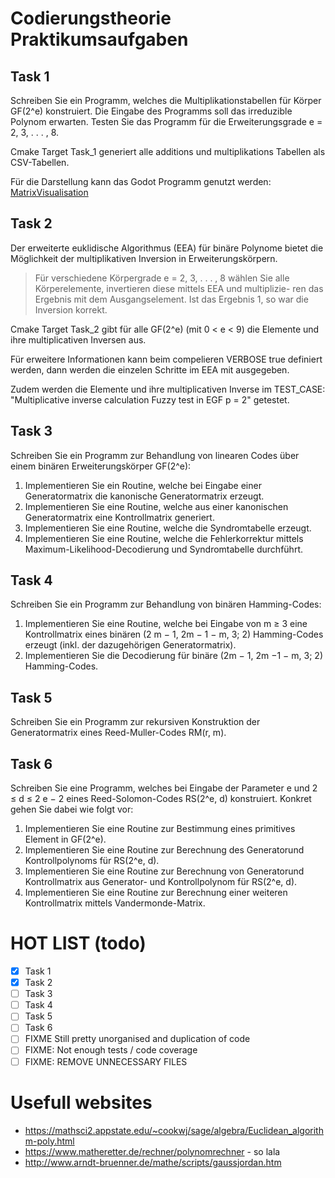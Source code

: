 # Codierungstheorie Praktikumsaufgaben

## Task 1

Schreiben Sie ein Programm, welches die Multiplikationstabellen für Körper GF(2^e) konstruiert.
Die Eingabe des Programms soll das irreduzible Polynom erwarten.
Testen Sie das Programm für die Erweiterungsgrade e = 2, 3, . . . , 8.

Cmake Target Task_1 generiert alle additions und multiplikations Tabellen als CSV-Tabellen.

Für die Darstellung kann das Godot Programm genutzt werden:
[MatrixVisualisation](MultMatrix/README.md)

## Task 2

Der erweiterte euklidische Algorithmus (EEA) für binäre Polynome bietet die Möglichkeit der multiplikativen Inversion in
Erweiterungskörpern.

> Für verschiedene Körpergrade e = 2, 3, . . . , 8 wählen Sie alle
> Körperelemente, invertieren diese mittels EEA und multiplizie-
> ren das Ergebnis mit dem Ausgangselement. Ist das Ergebnis 1,
> so war die Inversion korrekt.

Cmake Target Task_2 gibt für alle GF(2^e) (mit 0 < e < 9) die Elemente und ihre multiplicativen Inversen aus.

Für erweitere Informationen kann beim compelieren VERBOSE true definiert werden, dann werden die einzelen Schritte im
EEA mit ausgegeben.

Zudem werden die Elemente und ihre multiplicativen Inverse im TEST_CASE: "Multiplicative inverse calculation Fuzzy test
in EGF p = 2" getestet.

## Task 3

Schreiben Sie ein Programm zur Behandlung von linearen Codes über einem binären Erweiterungskörper GF(2^e):

1. Implementieren Sie ein Routine, welche bei Eingabe einer Generatormatrix die kanonische Generatormatrix erzeugt.
2. Implementieren Sie eine Routine, welche aus einer kanonischen Generatormatrix eine Kontrollmatrix generiert.
3. Implementieren Sie eine Routine, welche die Syndromtabelle erzeugt.
4. Implementieren Sie eine Routine, welche die Fehlerkorrektur mittels Maximum-Likelihood-Decodierung und Syndromtabelle
   durchführt.

## Task 4

Schreiben Sie ein Programm zur Behandlung von binären Hamming-Codes:

1. Implementieren Sie eine Routine, welche bei Eingabe von m ≥ 3 eine Kontrollmatrix eines binären (2 m − 1, 2m − 1 − m,
   3; 2) Hamming-Codes erzeugt (inkl. der dazugehörigen Generatormatrix).
2. Implementieren Sie die Decodierung für binäre (2m − 1, 2m −1 − m, 3; 2) Hamming-Codes.

## Task 5

Schreiben Sie ein Programm zur rekursiven Konstruktion der Generatormatrix eines Reed-Muller-Codes RM(r, m).

## Task 6

Schreiben Sie eine Programm, welches bei Eingabe der Parameter e und 2 ≤ d ≤ 2 e − 2 eines Reed-Solomon-Codes RS(2^e, d)
konstruiert.
Konkret gehen Sie dabei wie folgt vor:

1. Implementieren Sie eine Routine zur Bestimmung eines primitives Element in GF(2^e).
2. Implementieren Sie eine Routine zur Berechnung des Generatorund Kontrollpolynoms für RS(2^e, d).
3. Implementieren Sie eine Routine zur Berechnung von Generatorund Kontrollmatrix aus Generator- und Kontrollpolynom für
   RS(2^e, d).
4. Implementieren Sie eine Routine zur Berechnung einer weiteren Kontrollmatrix mittels Vandermonde-Matrix.

# HOT LIST (todo)

- [x] Task 1
- [x] Task 2
- [ ] Task 3
- [ ] Task 4
- [ ] Task 5
- [ ] Task 6
- [ ] FIXME Still pretty unorganised and duplication of code
- [ ] FIXME: Not enough tests / code coverage
- [ ] FIXME: REMOVE UNNECESSARY FILES

# Usefull websites

- https://mathsci2.appstate.edu/~cookwj/sage/algebra/Euclidean_algorithm-poly.html
- https://www.matheretter.de/rechner/polynomrechner - so lala
- http://www.arndt-bruenner.de/mathe/scripts/gaussjordan.htm